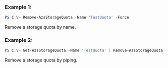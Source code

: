 ### Example 1:
```powershell
PS C:\> Remove-AzsStorageQuota -Name 'TestQuota' -Force
```

Remove a storage quota by name.

### Example 2:
```powershell
PS C:\> Get-AzsStorageQuota -Name 'TestQuota' | Remove-AzsStorageQuota
```

Remove a storage quota by piping.
